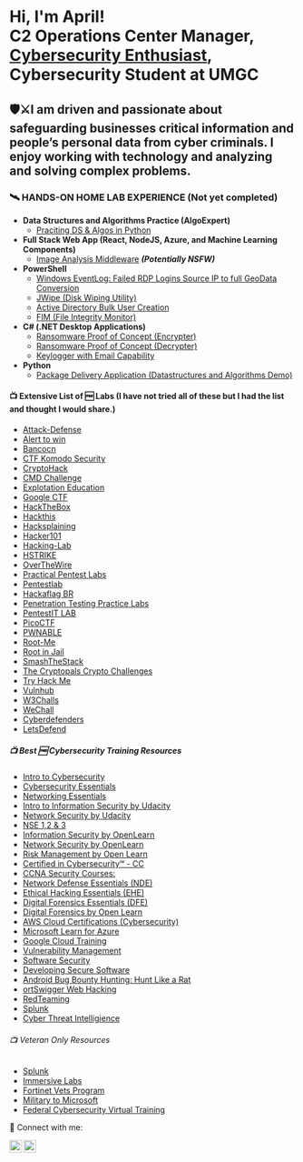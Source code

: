 <h1>Hi, I'm April! <br/><a href="https://github.com/ABarbett"></a>C2 Operations Center Manager, <a href="www.linkedin.com/in/april-barbett-5387b311b">Cybersecurity Enthusiast</a>, Cybersecurity Student at UMGC

<h2>🛡️⚔️I am driven and passionate about safeguarding businesses critical information and people’s personal data from cyber criminals. I enjoy working with technology and analyzing and solving complex problems.</h2>

<h3>🛰️ HANDS-ON HOME LAB EXPERIENCE (Not yet completed)</h2>

- <b>Data Structures and Algorithms Practice (AlgoExpert)</b>
  - [Praciting DS & Algos in Python](https://github.com/)
- <b>Full Stack Web App (React, NodeJS, Azure, and Machine Learning Components)</b>
  - [Image Analysis Middleware](https://github.com/) <b><i>(Potentially NSFW)</b></i>
- <b>PowerShell</b>
  - [Windows EventLog: Failed RDP Logins Source IP to full GeoData Conversion](https://github.com/)
  - [JWipe (Disk Wiping Utility)](https://github.com/)
  - [Active Directory Bulk User Creation](https://github.com/)
  - [FIM (File Integrity Monitor)](https://github.com/)
- <b>C# (.NET Desktop Applications)</b>
  - [Ransomware Proof of Concept (Encrypter)](https://github.com/)
  - [Ransomware Proof of Concept (Decrypter)](https://github.com/)
  - [Keylogger with Email Capability](https://github.com/)
- <b>Python</b>
  - [Package Delivery Application (Datastructures and Algorithms Demo)](https://github.com/)

<h4>📺 Extensive List of 🆓 Labs (I have not tried all of these but I had the list and thought I would share.)</h2>

- [Attack-Defense](https://attackdefense.com)
- [Alert to win](https://alf.nu/alert1)
- [Bancocn](https://bancocn.com)
- [CTF Komodo Security](https://ctf.komodosec.com)
- [CryptoHack](https://cryptohack.org/)
- [CMD Challenge](https://cmdchallenge.com)
- [Explotation Education](https://exploit.education)
- [Google CTF](https://capturetheflag.withgoogle.com/)
- [HackTheBox](https://www.hackthebox.com)
- [Hackthis](https://www.hackthis.co.uk)
- [Hacksplaining](https://www.hacksplaining.com/lessons)
- [Hacker101](https://ctf.hacker101.com)
- [Hacking-Lab](https://hacking-lab.com/)
- [HSTRIKE](https://hstrike.com)
- [OverTheWire](https://hstrike.com)
- [Practical Pentest Labs](https://www.amanhardikar.com/mindmaps/Practice.html)
- [Pentestlab](https://pentesterlab.com)
- [Hackaflag BR](https://hackaflag.com.br/)
- [Penetration Testing Practice Labs](https://lnkd.in/e6wVANYd)
- [PentestIT LAB](https://lab.pentestit.ru)
- [PicoCTF](https://picoctf.com)
- [PWNABLE](https://pwnable.kr/play.php)
- [Root-Me](https://www.root-me.org)
- [Root in Jail](http://rootinjail.com)
- [SmashTheStack](http://www.smashthestack.org/wargames.html)
- [The Cryptopals Crypto Challenges](https://cryptopals.com)
- [Try Hack Me](https://tryhackme.com)
- [Vulnhub](https://www.vulnhub.com)
- [W3Challs](https://w3challs.com)
- [WeChall](http://www.wechall.net)
- [Cyberdefenders](https://cyberdefenders.org/blueteam-ctf-challenges/)
- [LetsDefend](https://letsdefend.io/)

<h5>📺 Best 🆓 Cybersecurity Training Resources</h2>

- [Intro to Cybersecurity](https://www.netacad.com/courses/cybersecurity/introduction-cybersecurity)
- [Cybersecurity Essentials](https://www.netacad.com/courses/cybersecurity/cybersecurity-essentials)
- [Networking Essentials](https://www.netacad.com/courses/networking/networking-essentials)
- [Intro to Information Security by Udacity](https://www.udacity.com/course/intro-to-information-security--ud459)
- [Network Security by Udacity](https://www.udacity.com/course/network-security--ud199)
- [NSE 1,2 & 3](https://training.fortinet.com/)
- [Information Security by OpenLearn](https://www.open.edu/openlearn/science-maths-technology/information-security?active-tab=description-tab)
- [Network Security by OpenLearn](https://www.open.edu/openlearn/digital-computing/network-security?active-tab=description-tab)
- [Risk Management by Open Learn](https://www.open.edu/openlearn/money-business/risk-management?active-tab=description-tab)
- [Certified in Cybersecurity℠ - CC](https://www.isc2.org/Certifications/CC)
- [CCNA Security Courses:](https://digitaldefynd.com/best-ccna-security-courses/)
- [Network Defense Essentials (NDE)](https://www.netacad.com/courses/cybersecurity/cybersecurity-essentials)
- [Ethical Hacking Essentials (EHE)](https://codered.eccouncil.org/course/ethical-hacking-essentials?logged=false)
- [Digital Forensics Essentials (DFE)](https://codered.eccouncil.org/course/digital-forensics-essentials?logged=false)
- [Digital Forensics by Open Learn](https://www.open.edu/openlearn/science-maths-technology/digital-forensics?active-tab=description-tab)
- [AWS Cloud Certifications (Cybersecurity)](https://explore.skillbuilder.aws/learn/signin)
- [Microsoft Learn for Azure](https://learn.microsoft.com/en-us/training/azure/)
- [Google Cloud Training](https://cloud.google.com/learn/training)
- [Vulnerability Management](https://www.qualys.com/training/)
- [Software Security](https://www.classcentral.com/course/software-security-1728)
- [Developing Secure Software](https://training.linuxfoundation.org/training/developing-secure-software-lfd121/)
- [Android Bug Bounty Hunting: Hunt Like a Rat](https://codered.eccouncil.org/course/android-bug-bounty-hunting-hunt-like-a-rat?logged=false)
- [ortSwigger Web Hacking](https://portswigger.net/web-security)
- [RedTeaming](https://taggartinstitute.org/p/responsible-red-teaming)
- [Splunk](https://www.splunk.com/en_us/training/free-courses/overview.html)
- [Cyber Threat Intelligience](https://arcx.io/courses/cyber-threat-intelligence-101)

<h6>📺 Veteran Only Resources</h2>

- [Splunk](https://workplus.splunk.com/veterans)
- [Immersive Labs](https://cybermillion.immersivelabs.online/register)
- [Fortinet Vets Program](https://www.fortinet.com/training/veterans-program)
- [Military to Microsoft](https://military.microsoft.com/mssa/#MSSA-101)
- [Federal Cybersecurity Virtual Training](https://fedvte.usalearning.gov/)

<h7> 📮 Connect with me:</h2>

[<img align="left" alt="AprilBarbett | Twitter" width="22px" src="https://cdn.jsdelivr.net/npm/simple-icons@v3/icons/twitter.svg" />][twitter]
[<img align="left" alt="AprilBarbett | LinkedIn" width="22px" src="https://cdn.jsdelivr.net/npm/simple-icons@v3/icons/linkedin.svg" />][linkedin]

[twitter]: https://twitter.com/ABarbett
[linkedin]: https://www.linkedin.com/in/april-barbett-5387b311b

<!--
**ABarbett/ABarbett** is a ✨ _special_ ✨ repository because its `README.md` (this file) appears on your GitHub profile.

Here are some ideas to get you started:

- 🔭 I’m currently working on ...
- 🌱 I’m currently learning ...
- 👯 I’m looking to collaborate on ...
- 🤔 I’m looking for help with ...
- 💬 Ask me about ...
- 📫 How to reach me: ...
- 😄 Pronouns: ...
- ⚡ Fun fact: ...
-->
